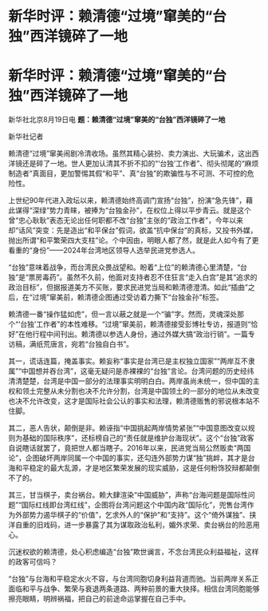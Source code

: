 # 新华时评：赖清德“过境”窜美的“台独”西洋镜碎了一地

# 新华时评：赖清德“过境”窜美的“台独”西洋镜碎了一地

新华社北京8月19日电 **题：赖清德“过境”窜美的“台独”西洋镜碎了一地**

新华社记者

赖清德“过境”窜美闹剧冷清收场。虽然其精心装扮、卖力演出、大玩骗术，这出西洋镜还是碎了一地。世人更加认清其不折不扣的“‘台独’工作者”、彻头彻尾的“麻烦制造者”真面目，更加警惕其假“和平”、真“台独”的欺骗性与不可测、不可控的危险性。

上世纪90年代进入政坛以来，赖清德始终高调门宣扬“台独”，扮演“急先锋”，藉此谋得“深绿”势力青睐，被捧为“台独金孙”，在权位上得以平步青云。就是这个曾“忠心耿耿”表态无论出任何职都不改“台独”主张的“政治工作者”，今年以来却“话风”突变：先是造出“和平保台”假词，欲盖“抗中保台”的真标，又投书外媒，抛出所谓“和平繁荣四大支柱”论。个中因由，明眼人都了然，就是此人如今有了更看重的“身份”——2024年台湾地区领导人选举民进党参选人。

“台独”意味着战争，而台湾民众畏战望和。盼着“上位”的赖清德心里清楚，“台独”是“票房毒药”。虽然不久前，他面对支持者忍不住狂言“走入白宫”是其“追求的政治目标”，但据报道美方不买账，要求民进党当局和赖清德澄清。如此“插曲”之后，在“过境”窜美前，赖清德企图通过受访着力撕下“台独金孙”标签。

赖清德一番“操作猛如虎”，但一言以蔽之就是一个“骗”字。然而，灵魂深处那个“‘台独’工作者”的本性难移。“过境”窜美前，赖清德接受彭博社专访，报道则“恰好”在他行程中间刊出。赖清德以参选人身份，通过外媒大搞“政治行销”。一篇专访稿，满纸荒唐言，宛若“台独自白书”。

其一，谎话连篇，掩盖事实。赖妄称“事实是台湾已是主权独立国家”“两岸互不隶属”“中国想并吞台湾”，这毫无疑问是赤裸裸的“台独”言论。台湾问题的历史经纬清清楚楚，台湾是中国一部分的法理事实明明白白。两岸虽尚未统一，但中国的主权和领土完整从未分割也决不允许分割，台湾是中国领土的一部分的地位从未改变也决不允许改变，这才是国际社会公认的事实和法理，赖清德贩售的邪说根本站不住脚。

其二，恶人告状，颠倒是非。赖诬指“中国挑起两岸情势紧张”“中国意图改变以规则为基础的国际秩序”，还标榜自己的“责任就是维护台海现状”。这个“台独”政客自说瞎话就罢了，竟把世人都当瞎子。2016年以来，民进党当局公然贩卖“两国论”，企图破坏两岸同属一个中国的事实，还勾连外部势力谋“独”挑衅，其才是台海和平稳定的最大乱源，才是地区繁荣发展的现实威胁，这是任何粉饰狡辩都颠倒不了的。

其三，甘当棋子，卖台祸台。赖大肆渲染“中国威胁”，声称“台海问题是国际性问题”“国际红线即台湾红线”，企图将台湾问题这个中国内政“国际化”，兜售台湾作为外部势力遏华棋子的“价值”，乞求外人的“保护”和“支持”。这个“倚外谋独”、挟洋自重的旧戏码，进一步暴露了其为谋取政治私利，媚外求荣、卖台祸台的险恶用心。

沉迷权欲的赖清德，处心积虑编造“台独”欺世谰言，不念台湾民众利益福祉，这样的政客可信吗？

“台独”与台海和平稳定水火不容，与台湾同胞切身利益背道而驰。当前两岸关系正面临和平与战争、繁荣与衰退两条道路、两种前景的重大抉择。相信台湾同胞能够擦亮眼睛，明辨祸福，把自己的前途命运掌握在自己手中。

